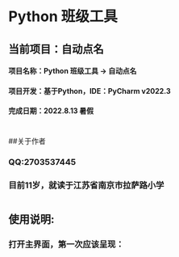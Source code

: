 # Python 班级工具
## 当前项目：自动点名

#### 项目名称：Python 班级工具 -> 自动点名
#### 项目开发：基于Python，IDE：PyCharm v2022.3
#### 完成日期：2022.8.13 暑假
# 
##关于作者
### QQ:2703537445
### 目前11岁，就读于江苏省南京市拉萨路小学

#
## 使用说明:
### 打开主界面，第一次应该呈现：
